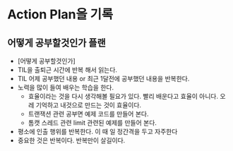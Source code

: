 # Action Plan을 기록

## 어떻게 공부할것인가 플랜
* [어떻게 공부할것인가]
* TIL을 출퇴근 시간에 반복 해서 읽는다.
* TIL 어제 공부했던 내용 or 최근 1달전에 공부했던 내용을 반복한다.
* 노력을 많이 들여 배우는 학습을 한다.
  * 효율이라는 것을 다시 생각해볼 필요가 있다. 빨리 배운다고 효율이 아니다. 오레 기억하고 내것으로 만드는 것이 효율이다.
  * 트랜잭션 관련 공부면 예제 코드를 만들어 본다.
  * 톰캣 스레드 관련 limit 관련된 예제를 만들어 본다.
* 평소에 인출 행위를 반복한다. 이 때 일 정간격을 두고 자주한다
* 중요한 것은 반복이다. 반복만이 살길이다.
